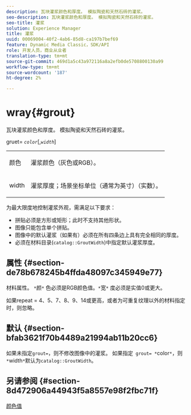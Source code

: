 ```yaml
---
description: 瓦块灌浆颜色和厚度。 模拟陶瓷和天然石砖的灌浆。
seo-description: 瓦块灌浆颜色和厚度。 模拟陶瓷和天然石砖的灌浆。
seo-title: 灌浆
solution: Experience Manager
title: 灌浆
uuid: 00069004-40f2-4ab6-85d8-ca197b7bef69
feature: Dynamic Media Classic，SDK/API
role: 开发人员，商业从业者
translation-type: tm+mt
source-git-commit: 469d1a5c43a972116a8a2efb0de5708800130a99
workflow-type: tm+mt
source-wordcount: '187'
ht-degree: 2%

---
```



# wray{#grout}

瓦块灌浆颜色和厚度。 模拟陶瓷和天然石砖的灌浆。

gruet= *`color`*[,*`width`*]

<table id="simpletable_302B78CFC8F14E0F962D1D2064AD1371"> 
 <tr class="strow"> 
  <td class="stentry"> <p> <span class="codeph"> <span class="varname"> 颜色  </span> </span> </p> </td> 
  <td class="stentry"> <p>灌浆颜色（灰色或RGB）。 </p> </td> 
 </tr> 
 <tr class="strow"> 
  <td class="stentry"> <p> <span class="codeph"> <span class="varname"> width </span> </span> </p> </td> 
  <td class="stentry"> <p>灌浆厚度；场景坐标单位（通常为英寸）（实数）。 </p> </td> 
 </tr> 
</table>

为最大限度地控制灌浆外观，需满足以下要求：

* 拼贴必须是方形或矩形；此时不支持其他形状。
* 图像只能包含单个拼贴。
* 图像中的默认灌浆（如果有）必须在所有四条边上具有完全相同的厚度。
* 必须在材料目录(`catalog::GroutWidth`)中指定默认灌浆厚度。

## 属性 {#section-de78b678245b4ffda48097c345949e77}

材料属性。 `*`颜`*` 色必须是RGB颜色值。`*`宽`*` 度必须是实值0或更大。

如果repeat = 4、5、7、8、9、14或更高，或者为可重复纹理以外的材料指定时，则忽略。

## 默认 {#section-bfab3621f70b4489a21994ab11b20cc6}

如果未指定`grout=`，则不修改图像中的灌浆。 如果指定` grout= *`color`*`，则`*`width`*`默认为`catalog::GroutWidth`。

## 另请参阅 {#section-8d472906a44943f5a8557e98f2fbc71f}

[颜色值](../../../../../ir-api/http-protocol/image-rendering-api-ref/c-ir-http-protocol-ref/c-ir-http-protocol-syntax-and-features/r-ir-color-values.md#reference-657f95c0841742d2a55a48bc938303f6)
